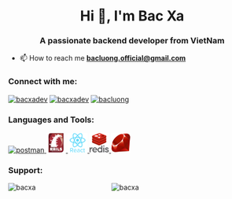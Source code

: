 <h1 align="center">Hi 👋, I'm Bac Xa</h1>
<h3 align="center">A passionate backend developer from VietNam</h3>

- 📫 How to reach me **bacluong.official@gmail.com**

<h3 align="left">Connect with me:</h3>
<p align="left">
<a href="https://dev.to/bacxadev" target="blank"><img align="center" src="https://raw.githubusercontent.com/rahuldkjain/github-profile-readme-generator/master/src/images/icons/Social/devto.svg" alt="bacxadev" height="30" width="40" /></a>
<a href="https://www.hackerrank.com/bacxadev" target="blank"><img align="center" src="https://raw.githubusercontent.com/rahuldkjain/github-profile-readme-generator/master/src/images/icons/Social/hackerrank.svg" alt="bacxadev" height="30" width="40" /></a>
<a href="https://www.leetcode.com/bacluong" target="blank"><img align="center" src="https://raw.githubusercontent.com/rahuldkjain/github-profile-readme-generator/master/src/images/icons/Social/leet-code.svg" alt="bacluong" height="30" width="40" /></a>
</p>

<h3 align="left">Languages and Tools:</h3>
<p align="left"> <a href="https://postman.com" target="_blank" rel="noreferrer"> <img src="https://www.vectorlogo.zone/logos/getpostman/getpostman-icon.svg" alt="postman" width="40" height="40"/> </a> <a href="https://rubyonrails.org" target="_blank" rel="noreferrer"> <img src="https://raw.githubusercontent.com/devicons/devicon/master/icons/rails/rails-original-wordmark.svg" alt="rails" width="40" height="40"/> </a> <a href="https://reactjs.org/" target="_blank" rel="noreferrer"> <img src="https://raw.githubusercontent.com/devicons/devicon/master/icons/react/react-original-wordmark.svg" alt="react" width="40" height="40"/> </a> <a href="https://redis.io" target="_blank" rel="noreferrer"> <img src="https://raw.githubusercontent.com/devicons/devicon/master/icons/redis/redis-original-wordmark.svg" alt="redis" width="40" height="40"/> </a> <a href="https://www.ruby-lang.org/en/" target="_blank" rel="noreferrer"> <img src="https://raw.githubusercontent.com/devicons/devicon/master/icons/ruby/ruby-original.svg" alt="ruby" width="40" height="40"/> </a> </p>

<h3 align="left">Support:</h3>
<p><a href="https://www.buymeacoffee.com/bacxa"> <img align="left" src="https://cdn.buymeacoffee.com/buttons/v2/default-yellow.png" height="50" width="210" alt="bacxa" /></a><a href="https://ko-fi.com/bacxa"> <img align="left" src="https://cdn.ko-fi.com/cdn/kofi3.png?v=3" height="50" width="210" alt="bacxa" /></a></p><br><br>
